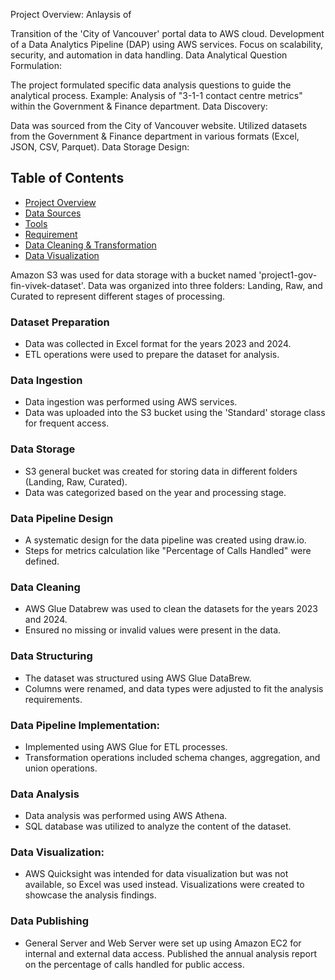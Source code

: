 Project Overview: Anlaysis of 

Transition of the 'City of Vancouver' portal data to AWS cloud.
Development of a Data Analytics Pipeline (DAP) using AWS services.
Focus on scalability, security, and automation in data handling.
Data Analytical Question Formulation:

The project formulated specific data analysis questions to guide the analytical process.
Example: Analysis of "3-1-1 contact centre metrics" within the Government & Finance department.
Data Discovery:

Data was sourced from the City of Vancouver website.
Utilized datasets from the Government & Finance department in various formats (Excel, JSON, CSV, Parquet).
Data Storage Design:

## Table of Contents

 - [Project Overview](#project-overview)
 - [Data Sources](#data-sources)
 - [Tools](#tools)
 - [Requirement](#requirement)
 - [Data Cleaning & Transformation](#data-cleaning-and-transformation)
 - [Data Visualization](#data-visualization)

Amazon S3 was used for data storage with a bucket named 'project1-gov-fin-vivek-dataset'.
Data was organized into three folders: Landing, Raw, and Curated to represent different stages of processing.

### Dataset Preparation
 - Data was collected in Excel format for the years 2023 and 2024.
 - ETL operations were used to prepare the dataset for analysis.

### Data Ingestion
 - Data ingestion was performed using AWS services.
 - Data was uploaded into the S3 bucket using the 'Standard' storage class for frequent access.

### Data Storage
 - S3 general bucket was created for storing data in different folders (Landing, Raw, Curated).
 - Data was categorized based on the year and processing stage.

### Data Pipeline Design
 - A systematic design for the data pipeline was created using draw.io.
 - Steps for metrics calculation like "Percentage of Calls Handled" were defined.

### Data Cleaning
 - AWS Glue Databrew was used to clean the datasets for the years 2023 and 2024.
 - Ensured no missing or invalid values were present in the data.

### Data Structuring
 - The dataset was structured using AWS Glue DataBrew.
 - Columns were renamed, and data types were adjusted to fit the analysis requirements.

### Data Pipeline Implementation:
 - Implemented using AWS Glue for ETL processes.
 - Transformation operations included schema changes, aggregation, and union operations.

### Data Analysis
 - Data analysis was performed using AWS Athena.
 - SQL database was utilized to analyze the content of the dataset.

### Data Visualization:
 - AWS Quicksight was intended for data visualization but was not available, so Excel was used instead.
Visualizations were created to showcase the analysis findings.

### Data Publishing
 - General Server and Web Server were set up using Amazon EC2 for internal and external data access.
Published the annual analysis report on the percentage of calls handled for public access.
